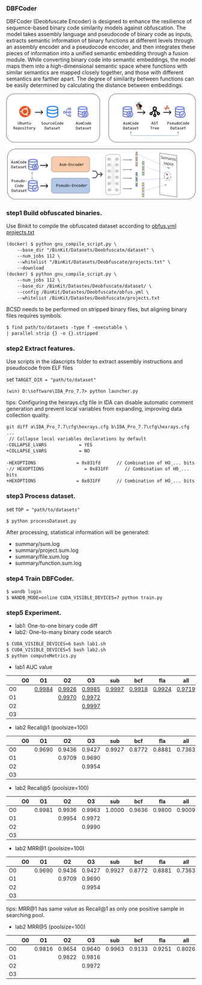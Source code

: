 ### DBFCoder

DBFCoder (Deobfuscate Encoder) is designed to enhance the resilience of sequence-based binary code similarity models against obfuscation. The model takes assembly language and pseudocode of binary code as inputs, extracts semantic information of binary functions at different levels through an assembly encoder and a pseudocode encoder, and then integrates these pieces of information into a unified semantic embedding through a fusion module. While converting binary code into semantic embeddings, the model maps them into a high-dimensional semantic space where functions with similar semantics are mapped closely together, and those with different semantics are farther apart. The degree of similarity between functions can be easily determined by calculating the distance between embeddings.

![framework](assets/framework.png)

### step1 Build obfuscated binaries.

Use Binkit to compile the obfuscated dataset according to [obfus.yml](assets/obfus.yml) [projects.txt](assets/projects.txt)

```
(docker) $ python gnu_compile_script.py \
    --base_dir "/BinKit/Datasets/Deobfuscate/dataset" \
    --num_jobs 112 \
    --whitelist "/BinKit/Datasets/Deobfuscate/projects.txt" \
    --download
(docker) $ python gnu_compile_script.py \
    --num_jobs 112 \
    --base_dir /BinKit/Datastes/Deobfuscate/dataset/ \
    --config /BinKit/Datastes/Deobfuscate/obfus.yml \
    --whitelist /BinKit/Datastes/Deobfuscate/projects.txt
```
BCSD needs to be performed on stripped binary files, but aligning binary files requires symbols.
```
$ find path/to/datasets -type f -executable \
| parallel strip {} -o {}.stripped
```

### step2 Extract features.
Use scripts in the idascripts folder to extract assembly instructions and pseudocode from ELF files

set `TARGET_DIR = "path/to/dataset"`
```
(win) D:\software\IDA_Pro_7.7> python launcher.py
```

tips: Configuring the hexrays.cfg file in IDA can disable automatic comment generation and prevent local variables from expanding, improving data collection quality.
```
git diff a\IDA_Pro_7.7\cfg\hexrays.cfg b\IDA_Pro_7.7\cfg\hexrays.cfg
...
 // Collapse local variables declarations by default
-COLLAPSE_LVARS            = YES
+COLLAPSE_LVARS            = NO

-HEXOPTIONS               = 0x831fd      // Combination of HO_... bits
-// HEXOPTIONS               = 0x831FF      // Combination of HO_... bits
+HEXOPTIONS               = 0x831FF      // Combination of HO_... bits
```

### step3 Process dataset.
set `TOP = "path/to/datasets"`
```
$ python processDataset.py
```
After processing, statistical information will be generated:
- summary/sum.log
- summary/project.sum.log
- summary/file.sum.log
- summary/function.sum.log

### step4 Train DBFCoder.
```
$ wandb login
$ WANDB_MODE=online CUDA_VISIBLE_DEVICES=7 python train.py
```

### step5 Experiment.

- lab1: One-to-one binary code diff
- lab2: One-to-many binary code search

```
$ CUDA_VISIBLE_DEVICES=6 bash lab1.sh
$ CUDA_VISIBLE_DEVICES=5 bash lab2.sh
$ python computeMetrics.py
```
- lab1 AUC value

|    | O0 | O1         | O2                                                              | O3                                                              | sub        | bcf                                                                   | fla                                                                   | all                                                                   |
|----|----|------------|-----------------------------------------------------------------|-----------------------------------------------------------------|------------|-----------------------------------------------------------------------|-----------------------------------------------------------------------|-----------------------------------------------------------------------|
| O0 |    | [0.9984](experiment/images/lab1_clang-4.0-O0VSclang-4.0-O1.png) | [0.9926](experiment/images/lab1_clang-4.0-O0VSclang-4.0-O2.png) | [0.9985](experiment/images/lab1_clang-4.0-O0VSclang-4.0-O3.png) | [0.9997](experiment/images/lab1_clang-4.0-O0VSclang-obfus-sub-O0.png) | [0.9918](experiment/images/lab1_clang-4.0-O0VSclang-obfus-bcf-O0.png) | [0.9924](experiment/images/lab1_clang-4.0-O0VSclang-obfus-fla-O0.png) | [0.9719](experiment/images/lab1_clang-4.0-O0VSclang-obfus-all-O0.png) |
| O1 |    |            | [0.9970](experiment/images/lab1_clang-4.0-O1VSclang-4.0-O2.png) | [0.9972](experiment/images/lab1_clang-4.0-O1VSclang-4.0-O3.png) |            |                                                                       |                                                                       |                                                                       |
| O2 |    |            |                                                                 | [0.9997](experiment/images/lab1_clang-4.0-O2VSclang-4.0-O3.png) |            |                                                                       |                                                                       |                                                                       |
| O3 |    |            |                                                                 |                                                                 |            |                                                                       |                                                                       |                                                                       |


- lab2 Recall@1 (poolsize=100)

|    | O0 | O1     | O2     | O3     | sub    | bcf    | fla    | all    |
|----|----|--------|--------|--------|--------|--------|--------|--------|
| O0 |    | 0.9690 | 0.9436 | 0.9427 | 0.9927 | 0.8772 | 0.8881 | 0.7363 |
| O1 |    |        | 0.9709 | 0.9690 |        |        |        |        |
| O2 |    |        |        | 0.9954 |        |        |        |        |
| O3 |    |        |        |        |        |        |        |        |

- lab2 Recall@5 (poolsize=100)

|    | O0 | O1     | O2     | O3     | sub    | bcf    | fla    | all    |
|----|----|--------|--------|--------|--------|--------|--------|--------|
| O0 |    | 0.9981 | 0.9936 | 0.9963 | 1.0000 | 0.9636 | 0.9800 | 0.9009 |
| O1 |    |        | 0.9954 | 0.9972 |        |        |        |        |
| O2 |    |        |        | 0.9990 |        |        |        |        |
| O3 |    |        |        |        |        |        |        |        |



- lab2 MRR@1 (poolsize=100)

|    | O0 | O1     | O2     | O3     | sub    | bcf    | fla    | all    |
|----|----|--------|--------|--------|--------|--------|--------|--------|
| O0 |    | 0.9690 | 0.9436 | 0.9427 | 0.9927 | 0.8772 | 0.8881 | 0.7363 |
| O1 |    |        | 0.9709 | 0.9690 |        |        |        |        |
| O2 |    |        |        | 0.9954 |        |        |        |        |
| O3 |    |        |        |        |        |        |        |        |

tips: MRR@1 has same value as Recall@1 as only one positive sample in searching pool.

- lab2 MRR@5 (poolsize=100)

|    | O0 | O1     | O2     | O3     | sub    | bcf    | fla    | all    |
|----|----|--------|--------|--------|--------|--------|--------|--------|
| O0 |    | 0.9816 | 0.9654 | 0.9640 | 0.9963 | 0.9133 | 0.9251 | 0.8026 |
| O1 |    |        | 0.9822 | 0.9816 |        |        |        |        |
| O2 |    |        |        | 0.9972 |        |        |        |        |
| O3 |    |        |        |        |        |        |        |        |